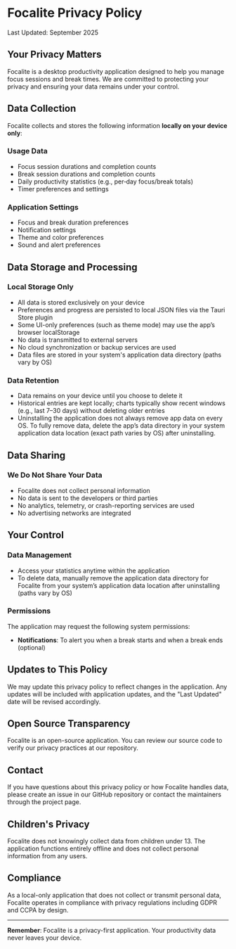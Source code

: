 # Focalite Privacy Policy

Last Updated: September 2025

## Your Privacy Matters

Focalite is a desktop productivity application designed to help you manage focus sessions and break times. We are committed to protecting your privacy and ensuring your data remains under your control.

## Data Collection

Focalite collects and stores the following information **locally on your device only**:

### Usage Data

- Focus session durations and completion counts
- Break session durations and completion counts
- Daily productivity statistics (e.g., per‑day focus/break totals)
- Timer preferences and settings

### Application Settings

- Focus and break duration preferences
- Notification settings
- Theme and color preferences
- Sound and alert preferences

## Data Storage and Processing

### Local Storage Only

- All data is stored exclusively on your device
- Preferences and progress are persisted to local JSON files via the Tauri Store plugin
- Some UI-only preferences (such as theme mode) may use the app’s browser localStorage
- No data is transmitted to external servers
- No cloud synchronization or backup services are used
- Data files are stored in your system's application data directory (paths vary by OS)

### Data Retention

- Data remains on your device until you choose to delete it
- Historical entries are kept locally; charts typically show recent windows (e.g., last 7–30 days) without deleting older entries
- Uninstalling the application does not always remove app data on every OS. To fully remove data, delete the app’s data directory in your system application data location (exact path varies by OS) after uninstalling.

## Data Sharing

### We Do Not Share Your Data

- Focalite does not collect personal information
- No data is sent to the developers or third parties
- No analytics, telemetry, or crash-reporting services are used
- No advertising networks are integrated

## Your Control

### Data Management

- Access your statistics anytime within the application
- To delete data, manually remove the application data directory for Focalite from your system’s application data location after uninstalling (paths vary by OS)

### Permissions

The application may request the following system permissions:

- **Notifications**: To alert you when a break starts and when a break ends (optional)

## Updates to This Policy

We may update this privacy policy to reflect changes in the application. Any updates will be included with application updates, and the "Last Updated" date will be revised accordingly.

## Open Source Transparency

Focalite is an open-source application. You can review our source code to verify our privacy practices at our repository.

## Contact

If you have questions about this privacy policy or how Focalite handles data, please create an issue in our GitHub repository or contact the maintainers through the project page.

## Children's Privacy

Focalite does not knowingly collect data from children under 13. The application functions entirely offline and does not collect personal information from any users.

## Compliance

As a local-only application that does not collect or transmit personal data, Focalite operates in compliance with privacy regulations including GDPR and CCPA by design.

---

**Remember**: Focalite is a privacy-first application. Your productivity data never leaves your device.
